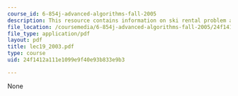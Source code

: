 ```yaml
---
course_id: 6-854j-advanced-algorithms-fall-2005
description: This resource contains information on ski rental problem and linear search.
file_location: /coursemedia/6-854j-advanced-algorithms-fall-2005/24f1412a111e1099e9f40e93b833e9b3_lec19_2003.pdf
file_type: application/pdf
layout: pdf
title: lec19_2003.pdf
type: course
uid: 24f1412a111e1099e9f40e93b833e9b3

---
```

None